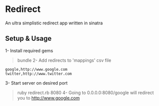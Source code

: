 Redirect
=====

An ultra simplistic redirect app written in sinatra

## Setup & Usage
1- Install required gems
> bundle
2- Add redirects to 'mappings' csv file
```
google,http://www.google.com
twitter,http://www.twitter.com
```
3- Start server on desired port
> ruby redirect.rb 8080
4- Going to 0.0.0.0:8080/google will redirect you to http://www.google.com
